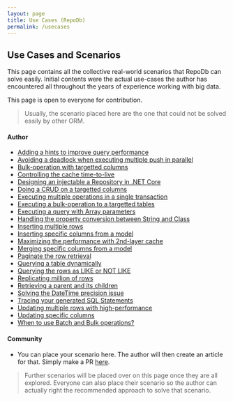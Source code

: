 ```yaml
---
layout: page
title: Use Cases (RepoDb)
permalink: /usecases
---
```


## Use Cases and Scenarios

This page contains all the collective real-world scenarios that RepoDb can solve easily. Initial contents were the actual use-cases the author has encountered all throughout the years of experience working with big data.

This page is open to everyone for contribution.

> Usually, the scenario placed here are the one that could not be solved easily by other ORM.

#### Author

- [Adding a hints to improve query performance]()
- [Avoiding a deadlock when executing multiple push in parallel]()
- [Bulk-operation with targetted columns]()
- [Controlling the cache time-to-live]()
- [Designing an injectable a Repository in .NET Core]()
- [Doing a CRUD on a targetted columns]()
- [Executing multiple operations in a single transaction]()
- [Executing a bulk-operation to a targetted tables]()
- [Executing a query with Array parameters]()
- [Handling the property conversion between String and Class]()
- [Inserting multiple rows]()
- [Inserting specific columns from a model]()
- [Maximizing the performance with 2nd-layer cache]()
- [Merging specific columns from a model]()
- [Paginate the row retrieval]()
- [Querying a table dynamically]()
- [Querying the rows as LIKE or NOT LIKE]()
- [Replicating million of rows]()
- [Retrieving a parent and its children]()
- [Solving the DateTime precision issue]()
- [Tracing your generated SQL Statements]()
- [Updating multiple rows with high-performance]()
- [Updating specific columns]()
- [When to use Batch and Bulk operations?]()

#### Community

- You can place your scenario here. The author will then create an article for that. Simply make a PR [here](https://github.com/mikependon/RepoDb.NET/blob/master/pages/use-cases.md).

> Further scenarios will be placed over on this page once they are all explored. Everyone can also place their scenario so the author can actually right the recommended approach to solve that scenario.
